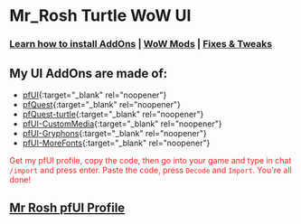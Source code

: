 # Mr_Rosh Turtle WoW UI

### [Learn how to install AddOns](https://turtle-wow.fandom.com/wiki/Addons#How_to_Install_Addons) | [WoW Mods](https://turtle-wow.fandom.com/wiki/Client_Mods) | [Fixes & Tweaks](https://turtle-wow.fandom.com/wiki/Client_Fixes_and_Tweaks)

## My UI AddOns are made of:
* [pfUI](https://shagu.org/pfUI){:target="_blank" rel="noopener"}
* [pfQuest](http://shagu.org/pfQuest){:target="_blank" rel="noopener"}
* [pfQuest-turtle](http://shagu.org/pfQuest-turtle){:target="_blank" rel="noopener"}
* [pfUI-CustomMedia](https://github.com/mrrosh/pfUI-CustomMedia){:target="_blank" rel="noopener"}
* [pfUI-Gryphons](https://github.com/mrrosh/pfUI-Gryphons){:target="_blank" rel="noopener"}
* [pfUI-MoreFonts](https://github.com/mrrosh/pfUI-MoreFonts){:target="_blank" rel="noopener"}

<span style="color: #ff201e">Get my pfUI profile, copy the code, then go into your game and type in chat `/import` and press enter. Paste the code, press `Decode` and `Import`. You're all done!</span>

## [Mr Rosh pfUI Profile](https://mrrosh.github.io/import)